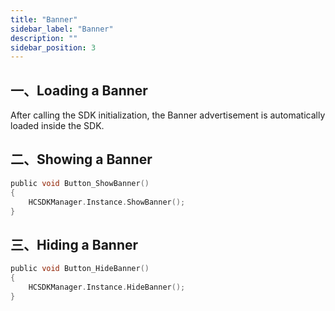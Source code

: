 ```yaml
---
title: "Banner"
sidebar_label: "Banner"
description: ""
sidebar_position: 3
---
```


## 一、Loading a Banner

After calling the SDK initialization, the Banner advertisement is automatically loaded inside the SDK.

## 二、Showing a Banner
```c
public void Button_ShowBanner()
{
    HCSDKManager.Instance.ShowBanner();
}
```

## 三、Hiding a Banner

```c
public void Button_HideBanner()
{
    HCSDKManager.Instance.HideBanner();
}
```

